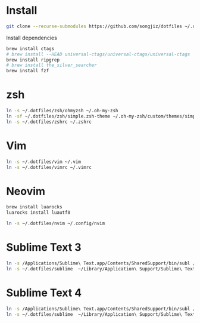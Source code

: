 # Install

```bash
git clone --recurse-submodules https://github.com/songjiz/dotfiles ~/.dotfiles
```

Install dependencies

```bash
brew install ctags
# brew install --HEAD universal-ctags/universal-ctags/universal-ctags
brew install ripgrep
# brew install the_silver_searcher
brew install fzf
```

# zsh

```bash
ln -s ~/.dotfiles/zsh/ohmyzsh ~/.oh-my-zsh
ln -sf ~/.dotfiles/zsh/simple.zsh-theme ~/.oh-my-zsh/custom/themes/simple.zsh-theme
ln -s ~/.dotfiles/zshrc ~/.zshrc
```

# Vim

```bash
ln -s ~/.dotfiles/vim ~/.vim
ln -s ~/.dotfiles/vimrc ~/.vimrc
```

# Neovim

```bash
brew install luarocks
luarocks install luautf8

ln -s ~/.dotfiles/nvim ~/.config/nvim
```

# Sublime Text 3

```bash
ln -s /Applications/Sublime\ Text.app/Contents/SharedSupport/bin/subl /usr/local/bin/subl
ln -s ~/.dotfiles/sublime  ~/Library/Application\ Support/Sublime\ Text\ 3/Packages/User
```

# Sublime Text 4

```bash
ln -s /Applications/Sublime\ Text.app/Contents/SharedSupport/bin/subl /usr/local/bin/subl
ln -s ~/.dotfiles/sublime  ~/Library/Application\ Support/Sublime\ Text/Packages/User
```
